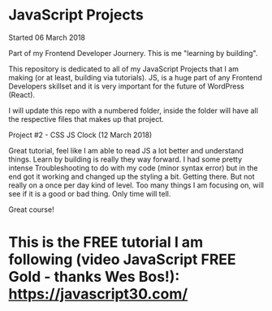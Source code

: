 # JavaScript Projects

Started 06 March 2018

Part of my Frontend Developer Journery. This is me "learning by building". 

This repository is dedicated to all of my JavaScript Projects that I am making (or at least, building via tutorials). JS, is a huge part of any Frontend Developers skillset and it is very important for the future of WordPress (React).

I will update this repo with a numbered folder, inside the folder will have all the respective files that makes up that project.

Project #2 - CSS JS Clock (12 March 2018)

Great tutorial, feel like I am able to read JS a lot better and understand things. Learn by building is really they way forward. I had some pretty intense Troubleshooting to do with my code (minor syntax error) but in the end got it working and changed up the styling a bit. Getting there. But not really on a once per day kind of level. Too many things I am focusing on, will see if it is a good or bad thing. Only time will tell.

Great course!


This is the FREE tutorial I am following (video JavaScript FREE Gold - thanks Wes Bos!): https://javascript30.com/
========================================================


